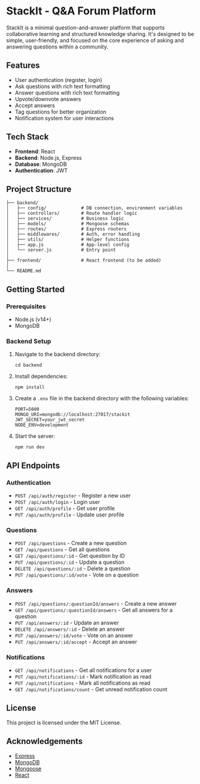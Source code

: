 # StackIt - Q&A Forum Platform

StackIt is a minimal question-and-answer platform that supports collaborative learning and structured knowledge sharing. It's designed to be simple, user-friendly, and focused on the core experience of asking and answering questions within a community.

## Features

- User authentication (register, login)
- Ask questions with rich text formatting
- Answer questions with rich text formatting
- Upvote/downvote answers
- Accept answers
- Tag questions for better organization
- Notification system for user interactions

## Tech Stack

- **Frontend**: React
- **Backend**: Node.js, Express
- **Database**: MongoDB
- **Authentication**: JWT

## Project Structure

```
├── backend/
│   ├── config/             # DB connection, environment variables
│   ├── controllers/        # Route handler logic
│   ├── services/           # Business logic
│   ├── models/             # Mongoose schemas
│   ├── routes/             # Express routers
│   ├── middlewares/        # Auth, error handling
│   ├── utils/              # Helper functions
│   ├── app.js              # App-level config
│   └── server.js           # Entry point
│
├── frontend/               # React frontend (to be added)
│
└── README.md
```

## Getting Started

### Prerequisites

- Node.js (v14+)
- MongoDB

### Backend Setup

1. Navigate to the backend directory:

   ```
   cd backend
   ```

2. Install dependencies:

   ```
   npm install
   ```

3. Create a `.env` file in the backend directory with the following variables:

   ```
   PORT=5000
   MONGO_URI=mongodb://localhost:27017/stackit
   JWT_SECRET=your_jwt_secret
   NODE_ENV=development
   ```

4. Start the server:
   ```
   npm run dev
   ```

## API Endpoints

### Authentication

- `POST /api/auth/register` - Register a new user
- `POST /api/auth/login` - Login user
- `GET /api/auth/profile` - Get user profile
- `PUT /api/auth/profile` - Update user profile

### Questions

- `POST /api/questions` - Create a new question
- `GET /api/questions` - Get all questions
- `GET /api/questions/:id` - Get question by ID
- `PUT /api/questions/:id` - Update a question
- `DELETE /api/questions/:id` - Delete a question
- `PUT /api/questions/:id/vote` - Vote on a question

### Answers

- `POST /api/questions/:questionId/answers` - Create a new answer
- `GET /api/questions/:questionId/answers` - Get all answers for a question
- `PUT /api/answers/:id` - Update an answer
- `DELETE /api/answers/:id` - Delete an answer
- `PUT /api/answers/:id/vote` - Vote on an answer
- `PUT /api/answers/:id/accept` - Accept an answer

### Notifications

- `GET /api/notifications` - Get all notifications for a user
- `PUT /api/notifications/:id` - Mark notification as read
- `PUT /api/notifications` - Mark all notifications as read
- `GET /api/notifications/count` - Get unread notification count

## License

This project is licensed under the MIT License.

## Acknowledgements

- [Express](https://expressjs.com/)
- [MongoDB](https://www.mongodb.com/)
- [Mongoose](https://mongoosejs.com/)
- [React](https://reactjs.org/)
